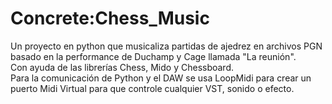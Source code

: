 # Concrete:Chess_Music

Un proyecto en python que musicaliza partidas de ajedrez en archivos PGN basado en la performance de Duchamp y Cage llamada "La reunión".<br>
Con ayuda de las librerías Chess, Mido y Chessboard.<br>
Para la comunicación de Python y el DAW se usa LoopMidi para crear un puerto Midi Virtual para que controle cualquier VST, sonido o efecto.
